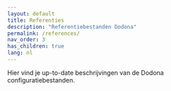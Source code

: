 ```yaml
---
layout: default
title: Referenties
description: "Referentiebestanden Dodona"
permalink: /references/
nav_order: 3
has_children: true
lang: nl
---
```


Hier vind je up-to-date beschrijvingen van de Dodona configuratiebestanden.
